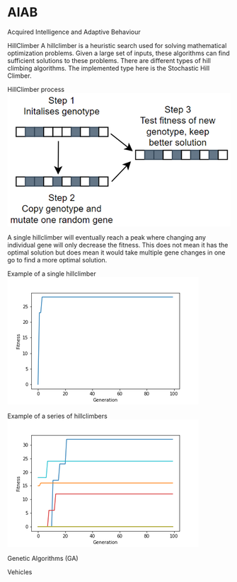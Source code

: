 # AIAB
Acquired Intelligence and Adaptive Behaviour

HillClimber
A hillclimber is a heuristic search used for solving mathematical optimization problems. Given a large set of inputs, these algorithms can find sufficient solutions to these problems. There are different types of hill climbing algorithms. The implemented type here is the Stochastic Hill Climber.

HillClimber process
![Hill Climber process](./images/hillclimberDiagram.png)

A single hillclimber will eventually reach a peak where changing any individual gene will only decrease the fitness. This does not mean it has the optimal solution but does mean it would take multiple gene changes in one go to find a more optimal solution.

Example of a single hillclimber
![](./images/singleHillClimber.png)

Example of a series of hillclimbers
![](./images/multipleHillClimber.png)

Genetic Algorithms (GA)





Vehicles


